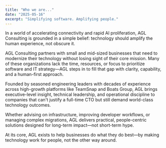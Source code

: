 ```yaml
---
title: "Who we are..."
date: "2025-05-16"
excerpt: "Simplifying software. Amplifying people."
---
```


In a world of accelerating connectivity and rapid AI proliferation, AGL Consulting is grounded in a simple belief: technology should amplify the human experience, not obscure it.

AGL Consulting partners with small and mid-sized businesses that need to modernize their technology without losing sight of their core mission. Many of these organizations lack the time, resources, or focus to prioritize software and IT strategy—AGL steps in to fill that gap with clarity, capability, and a human-first approach.

Founded by seasoned engineering leaders with decades of experience across high-growth platforms like TeamSnap and Boats Group, AGL brings executive-level insight, technical leadership, and operational discipline to companies that can't justify a full-time CTO but still demand world-class technology outcomes.

Whether advising on infrastructure, improving developer workflows, or managing complex migrations, AGL delivers practical, people-centric solutions designed for long-term impact—not short-term hype.

At its core, AGL exists to help businesses do what they do best—by making technology work for people, not the other way around.